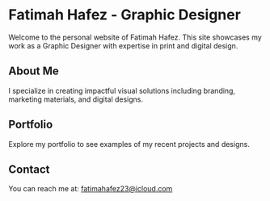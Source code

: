 # Fatimah Hafez - Graphic Designer

Welcome to the personal website of Fatimah Hafez. This site showcases my work as a Graphic Designer with expertise in print and digital design.

## About Me

I specialize in creating impactful visual solutions including branding, marketing materials, and digital designs.

## Portfolio

Explore my portfolio to see examples of my recent projects and designs.

## Contact

You can reach me at: [fatimahafez23@icloud.com](mailto:fatimahafez2023@icloud.com)
